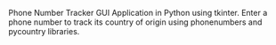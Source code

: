 Phone Number Tracker GUI Application in Python using tkinter. Enter a phone number to track its country of origin using phonenumbers and pycountry libraries.
